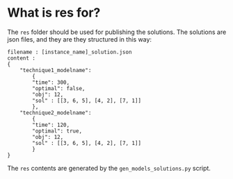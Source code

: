 # What is res for?

The `res` folder should be used for publishing the solutions.
The solutions are json files, and they are they structured in this way:
```
filename : [instance_name]_solution.json
content :
{
    "technique1_modelname":
        {
        "time": 300,
        "optimal": false,
        "obj": 12,
        "sol" : [[3, 6, 5], [4, 2], [7, 1]]
        },
    "technique2_modelname":
        {
        "time": 120,
        "optimal": true,
        "obj": 12,
        "sol" : [[3, 6, 5], [4, 2], [7, 1]]
        }
}
```
The `res` contents are generated by the `gen_models_solutions.py` script.